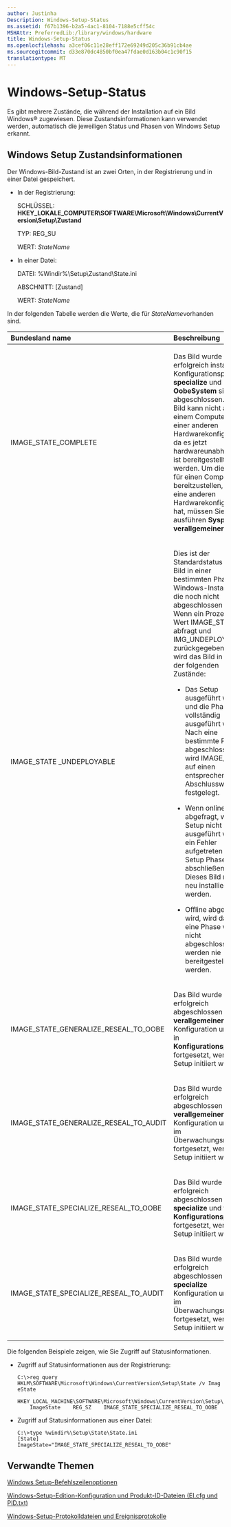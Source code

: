 ```yaml
---
author: Justinha
Description: Windows-Setup-Status
ms.assetid: f67b1396-b2a5-4ac1-8104-7188e5cff54c
MSHAttr: PreferredLib:/library/windows/hardware
title: Windows-Setup-Status
ms.openlocfilehash: a3cef06c11e28eff172e69249d205c36b91cb4ae
ms.sourcegitcommit: d33e870dc4850bf0ea47fdae0d163b04c1c90f15
translationtype: MT
---
```

# <a name="windows-setup-states"></a>Windows-Setup-Status


Es gibt mehrere Zustände, die während der Installation auf ein Bild Windows® zugewiesen. Diese Zustandsinformationen kann verwendet werden, automatisch die jeweiligen Status und Phasen von Windows Setup erkannt.

## <a name="span-idwindowssetupstatesspanspan-idwindowssetupstatesspanspan-idwindowssetupstatesspanwindows-setup-state-information"></a><span id="WindowsSetupStates"></span><span id="windowssetupstates"></span><span id="WINDOWSSETUPSTATES"></span>Windows Setup Zustandsinformationen


Der Windows-Bild-Zustand ist an zwei Orten, in der Registrierung und in einer Datei gespeichert.

-   In der Registrierung:

    SCHLÜSSEL: **HKEY\_LOKALE\_COMPUTER\\SOFTWARE\\Microsoft\\Windows\\CurrentVersion\\Setup\\Zustand**

    TYP: REG\_SU

    WERT: *StateName*

-   In einer Datei:

    DATEI: %Windir%\\Setup\\Zustand\\State.ini

    ABSCHNITT: \[Zustand\]

    WERT: *StateName*

In der folgenden Tabelle werden die Werte, die für *StateName*vorhanden sind.

<table>
<colgroup>
<col width="50%" />
<col width="50%" />
</colgroup>
<thead>
<tr class="header">
<th align="left">Bundesland name</th>
<th align="left">Beschreibung</th>
</tr>
</thead>
<tbody>
<tr class="odd">
<td align="left"><p>IMAGE_STATE_COMPLETE</p></td>
<td align="left"><p>Das Bild wurde erfolgreich installiert. Konfigurationsphasen <strong>specialize</strong> und <strong>OobeSystem</strong> sind abgeschlossen. Dieses Bild kann nicht auf einem Computer mit einer anderen Hardwarekonfiguration, da es jetzt hardwareunabhängige ist bereitgestellt werden. Um dieses Bild für einen Computer bereitzustellen, der eine anderen Hardwarekonfiguration hat, müssen Sie ausführen <strong>Sysprep / verallgemeinern</strong>.</p></td>
</tr>
<tr class="even">
<td align="left"><p>IMAGE_STATE _UNDEPLOYABLE</p></td>
<td align="left"><p>Dies ist der Standardstatus für ein Bild in einer bestimmten Phase der Windows-Installation, die noch nicht abgeschlossen ist. Wenn ein Prozess den Wert IMAGE_STATE abfragt und IMG_UNDEPLOYABLE zurückgegeben wird, wird das Bild in einem der folgenden Zustände:</p>
<ul>
<li><p>Das Setup ausgeführt wird und die Phase nicht vollständig ausgeführt wurde. Nach eine bestimmte Phase abgeschlossen ist, wird IMAGE_STATE auf einen entsprechenden Abschlusswert festgelegt.</p></li>
<li><p>Wenn online abgefragt, wenn Setup nicht ausgeführt wird, ein Fehler aufgetreten beim Setup Phasen abschließen. Dieses Bild muss neu installiert werden.</p></li>
<li><p>Offline abgefragt wird, wird das Bild eine Phase wurde nicht abgeschlossen und werden nie bereitgestellt werden.</p></li>
</ul></td>
</tr>
<tr class="odd">
<td align="left"><p>IMAGE_STATE_GENERALIZE_RESEAL_TO_OOBE</p></td>
<td align="left"><p>Das Bild wurde erfolgreich abgeschlossen <strong>verallgemeinern</strong> Konfiguration und wird in <strong>Konfigurationsphase</strong> fortgesetzt, wenn Setup initiiert wird.</p></td>
</tr>
<tr class="even">
<td align="left"><p>IMAGE_STATE_GENERALIZE_RESEAL_TO_AUDIT</p></td>
<td align="left"><p>Das Bild wurde erfolgreich abgeschlossen <strong>verallgemeinern</strong> Konfiguration und wird im Überwachungsmodus fortgesetzt, wenn Setup initiiert wird.</p></td>
</tr>
<tr class="odd">
<td align="left"><p>IMAGE_STATE_SPECIALIZE_RESEAL_TO_OOBE</p></td>
<td align="left"><p>Das Bild wurde erfolgreich abgeschlossen <strong>specialize</strong> und wird in <strong>Konfigurationsphase</strong> fortgesetzt, wenn Setup initiiert wird.</p></td>
</tr>
<tr class="even">
<td align="left"><p>IMAGE_STATE_SPECIALIZE_RESEAL_TO_AUDIT</p></td>
<td align="left"><p>Das Bild wurde erfolgreich abgeschlossen <strong>specialize</strong> Konfiguration und wird im Überwachungsmodus fortgesetzt, wenn Setup initiiert wird.</p></td>
</tr>
</tbody>
</table>

 

Die folgenden Beispiele zeigen, wie Sie Zugriff auf Statusinformationen.

-   Zugriff auf Statusinformationen aus der Registrierung:

    ``` syntax
    C:\>reg query HKLM\SOFTWARE\Microsoft\Windows\CurrentVersion\Setup\State /v Imag
    eState

    HKEY_LOCAL_MACHINE\SOFTWARE\Microsoft\Windows\CurrentVersion\Setup\State
        ImageState    REG_SZ    IMAGE_STATE_SPECIALIZE_RESEAL_TO_OOBE
    ```

-   Zugriff auf Statusinformationen aus einer Datei:

    ``` syntax
    C:\>type %windir%\Setup\State\State.ini
    [State]
    ImageState="IMAGE_STATE_SPECIALIZE_RESEAL_TO_OOBE"
    ```

## <a name="span-idrelatedtopicsspanrelated-topics"></a><span id="related_topics"></span>Verwandte Themen


[Windows Setup-Befehlszeilenoptionen](windows-setup-command-line-options.md)

[Windows-Setup-Edition-Konfiguration und Produkt-ID-Dateien (EI.cfg und PID.txt)](windows-setup-edition-configuration-and-product-id-files--eicfg-and-pidtxt.md)

[Windows-Setup-Protokolldateien und Ereignisprotokolle](windows-setup-log-files-and-event-logs.md)

 

 






